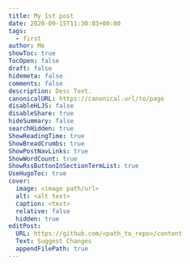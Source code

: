 ```yaml
---
title: My 1st post
date: 2020-09-15T11:30:03+00:00
tags:
  - first
author: Me
showToc: true
TocOpen: false
draft: false
hidemeta: false
comments: false
description: Desc Text.
canonicalURL: https://canonical.url/to/page
disableHLJS: false
disableShare: true
hideSummary: false
searchHidden: true
ShowReadingTime: true
ShowBreadCrumbs: true
ShowPostNavLinks: true
ShowWordCount: true
ShowRssButtonInSectionTermList: true
UseHugoToc: true
cover:
  image: <image path/url>
  alt: <alt text>
  caption: <text>
  relative: false
  hidden: true
editPost:
  URL: https://github.com/<path_to_repo>/content
  Text: Suggest Changes
  appendFilePath: true
---
```

